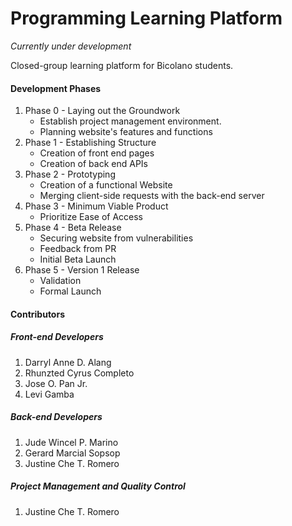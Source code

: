 # Programming Learning Platform

*Currently under development*


Closed-group learning platform for Bicolano students.

#### Development Phases
1. Phase 0 - Laying out the Groundwork
   * Establish project management environment. 
   * Planning website's features and functions
2. Phase 1 - Establishing Structure
   * Creation of front end pages
   * Creation of back end APIs
3. Phase 2 - Prototyping
   * Creation of a functional Website
   * Merging client-side requests with the back-end server
4. Phase 3 - Minimum Viable Product
   * Prioritize Ease of Access
5. Phase 4 - Beta Release
   * Securing website from vulnerabilities
   * Feedback from PR
   * Initial Beta Launch
6. Phase 5 - Version 1 Release
   * Validation
   * Formal Launch
 
 #### Contributors
 
 ##### Front-end Developers
 1. Darryl Anne D. Alang
 2. Rhunzted Cyrus Completo
 3. Jose O. Pan Jr.
 4. Levi Gamba
 
 ##### Back-end Developers
 1. Jude Wincel P. Marino
 2. Gerard Marcial Sopsop
 3. Justine Che T. Romero
 
 ##### Project Management and Quality Control
 1. Justine Che T. Romero
 
